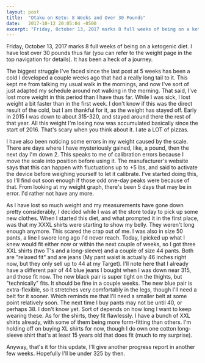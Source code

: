 ```yaml
---
layout: post
title:  "Otaku on Keto: 8 Weeks and Over 30 Pounds"
date:   2017-10-12 20:05:04 -0500
excerpt: "Friday, October 13, 2017 marks 8 full weeks of being on a ketogenic diet. I have lost over 30 pounds thus far (you can refer to the weight page in the top navigation for details). It has been a heck of a journey."
---
```

<p>Friday, October 13, 2017 marks 8 full weeks of being on a ketogenic diet. I have lost over 30 pounds thus far (you can refer to the weight page in the top navigation for details). It has been a heck of a journey.</p>
<p>The biggest struggle I've faced since the last post at 5 weeks has been a cold I developed a couple weeks ago that had a really long tail to it. This kept me from talking my usual walk in the mornings, and now I've sort of just adapted my schedule around not walking in the morning. That said, I've lost more weight in this period than I have thus far. While I was sick, I lost weight a bit faster than in the first week. I don't know if this was the direct result of the cold, but I am thankful for it, as the weight has stayed off. Early in 2015 I was down to about 315-320, and stayed around there the rest of that year. All this weight I'm losing now was accumulated basically since the start of 2016. That's scary when you think about it. I ate a LOT of pizzas.</p>
<p>I have also been noticing some errors in my weight caused by the scale. There are days where I have mysteriously gained, like, a pound, then the next day I'm down 2. This speaks to me of calibration errors because I move the scale into position before using it. The manufacturer's website says that this can happen with fluctuations up to +5 lbs, and said to activate the device before weighing yourself to let it calibrate. I've started doing this, so I'll find out soon enough if those odd one-day peaks were because of that. From looking at my weight graph, there's been 5 days that may be in error. I'd rather not have any more.</p>
<p>As I have lost so much weight and my measurements have gone down pretty considerably, I decided while I was at the store today to pick up some new clothes. When I started this diet, and what prompted it in the first place, was that my XXXL shirts were starting to show my belly. They weren't long enough anymore. This scared the crap out of me. I was also in size 50 pants, a line I swore long ago I'd never reach. Today, I picked up what I knew would fit either now or within the next couple of weeks, so I got three XXL shirts (two T's and a long-sleeve) and a couple of size 44 pants. Both are "relaxed fit" and are jeans (My pant waist is actually 46 inches right now, but they only sell up to 44 at my Target). I'll note here that I already have a different pair of 44 blue jeans I bought when I was down near 315, and those fit now. The new black pair is super tight on the thights, but "technically" fits. It should be fine in a couple weeks. The new blue pair is extra-flexible, so it stretches very comfortably in the legs, though I'll need a belt for it sooner. Which reminds me that I'll need a smaller belt at some point relatively soon. The next time I buy pants may not be until 40, or perhaps 38. I don't know yet. Sort of depends on how long I want to keep wearing these. As for the shirts, they fit flawlessly. I have a bunch of XXL shirts already, with some of them being more form-fitting than others. I'm holding off on buying XL shirts for now, though I do own one cotton long-sleeve shirt that's at least 15 years old that does fit (much to my surprise).</p>
<p>Anyway, that's it for this update, I'll give another progress report in another few weeks. Hopefully I'll be under 325 by then.</p>